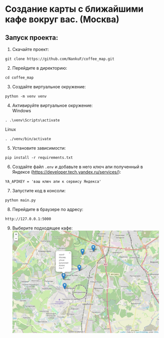 # Создание карты с ближайшими кафе вокруг вас. (Москва)

## Запуск проекта:

1. Скачайте проект:<br>
```commandline
git clone https://github.com/NankuF/coffee_map.git
```
2. Перейдите в директорию:
```commandline
cd coffee_map
```
3. Создайте виртуальное окружение:<br>
```commandline
python -m venv venv
```
4. Активируйте виртуальное окружение:<br>
Windows<br>
```commandline
. .\venv\Scripts\activate
```
Linux<br>
```commandline
. ./venv/bin/activate
```
5. Установите зависимости:<br> 

```commandline
pip install -r requirements.txt
```
6. Создайте файл `.env` и добавьте в него ключ апи полученный в Яндексе
   (https://developer.tech.yandex.ru/services/):
```commandline
YA_APIKEY = 'ваш ключ апи к сервису Яндекса'
```
7. Запустите код в консоли:<br>
```commandline
python main.py
```
8. Перейдите в браузере по адресу:<br>
```commandline
http://127.0.0.1:5000
```
9. Выберите подходящее кафе:<br>
![img.png](img.png)
